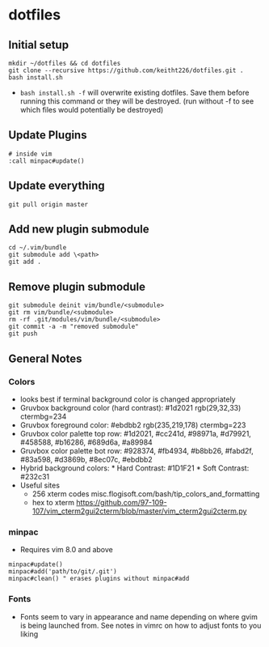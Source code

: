 # dotfiles

## Initial setup

```
mkdir ~/dotfiles && cd dotfiles
git clone --recursive https://github.com/keitht226/dotfiles.git .
bash install.sh
```
* `bash install.sh -f` will overwrite existing dotfiles. Save them before running this command or they will be destroyed. (run without -f to see which files would potentially be destroyed)

## Update Plugins

```
# inside vim
:call minpac#update()
```

## Update everything
```
git pull origin master 
```

## Add new plugin submodule
```
cd ~/.vim/bundle
git submodule add \<path>
git add .
```

## Remove plugin submodule
```
git submodule deinit vim/bundle/<submodule>
git rm vim/bundle/<submodule>
rm -rf .git/modules/vim/bundle/<submodule>
git commit -a -m "removed submodule"
git push
```

## General Notes
### Colors
* looks best if terminal background color is changed appropriately
* Gruvbox background color (hard contrast): #1d2021 rgb(29,32,33) ctermbg=234
* Gruvbox foreground color:                 #ebdbb2 rgb(235,219,178) ctermbg=223
* Gruvbox color palette top row: #1d2021, #cc241d, #98971a, #d79921, #458588, #b16286, #689d6a, #a89984
* Gruvbox color palette bot row: #928374, #fb4934, #b8bb26, #fabd2f, #83a598, #d3869b, #8ec07c, #ebdbb2
* Hybrid background colors:
      * Hard Contrast: #1D1F21
      * Soft Contrast: #232c31
* Useful sites
    * 256 xterm codes misc.flogisoft.com/bash/tip_colors_and_formatting  
    * hex to xterm https://github.com/97-109-107/vim_cterm2gui2cterm/blob/master/vim_cterm2gui2cterm.py

### minpac
* Requires vim 8.0 and above
```
minpac#update()
minpac#add('path/to/git/.git')
minpac#clean() " erases plugins without minpac#add
```

### Fonts
* Fonts seem to vary in appearance and name depending on where gvim is being launched from. See notes in vimrc on how to adjust fonts to you liking
